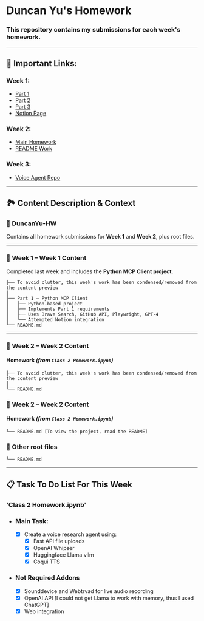 # Duncan Yu's Homework
### This repository contains my submissions for each week's homework.

---

## 🔗 Important Links:
### **Week 1:** 
- [Part 1](https://github.com/inference-ai-course/DuncanYu-HW/tree/main/Week1/Part1)
- [Part 2](https://github.com/inference-ai-course/DuncanYu-HW/tree/main/Week1/Part2)
- [Part 3](https://github.com/inference-ai-course/DuncanYu-HW/tree/main/Week1/Part3)
- [Notion Page](https://www.notion.so/MCP-Automation-Test-23c2af8f73e781e49ff1f6f03235f0d9?source=copy_link)

### **Week 2:** 
- [Main Homework](https://github.com/inference-ai-course/DuncanYu-HW/tree/main/Week2/Homework)
- [README Work](https://github.com/inference-ai-course/DuncanYu-HW/tree/main/Week2/README-class2)

### **Week 3:** 
- [Voice Agent Repo](https://github.com/Duncanyu/voice-research-agent)
---

## 🏞️ Content Description & Context

### **📁 DuncanYu-HW**
Contains all homework submissions for **Week 1** and **Week 2**, plus root files.

---

### **📁 Week 1 – Week 1 Content**
Completed last week and includes the **Python MCP Client project**.

```text
├── To avoid clutter, this week's work has been condensed/removed from the content preview
│
├── Part 1 – Python MCP Client
│   ├── Python-based project
│   ├── Implements Part 1 requirements
│   ├── Uses Brave Search, GitHub API, Playwright, GPT-4
│   └── Attempted Notion integration
└── README.md
```

---

### **📁 Week 2 – Week 2 Content**

#### **Homework** *(from `Class 2 Homework.ipynb`)*
```text
├── To avoid clutter, this week's work has been condensed/removed from the content preview
│
└── README.md
```

### **📁 Week 2 – Week 2 Content**

#### **Homework** *(from `Class 2 Homework.ipynb`)*
```text
└── README.md [To view the project, read the README]
```

### **📄 Other root files**
```text
└── README.md
```

---

## 📋 Task To Do List For This Week

### **'Class 2 Homework.ipynb'**
- ### Main Task:
    - [x] Create a voice research agent using:
        - [x] Fast API file uploads
        - [x] OpenAI Whipser
        - [x] Huggingface Llama vllm
        - [x] Coqui TTS

- ### Not Required Addons
    - [x] Sounddevice and Webtrvad for live audio recording
    - [x] OpenAI API [I could not get Llama to work with memory, thus I used ChatGPT]
    - [x] Web integration